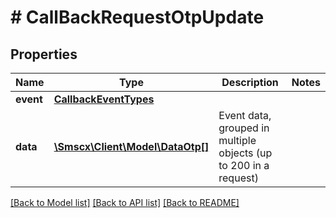 # # CallBackRequestOtpUpdate

## Properties

Name | Type | Description | Notes
------------ | ------------- | ------------- | -------------
**event** | [**CallbackEventTypes**](CallbackEventTypes.md) |  |
**data** | [**\Smscx\Client\Model\DataOtp[]**](DataOtp.md) | Event data, grouped in multiple objects (up to 200 in a request) |

[[Back to Model list]](../../README.md#models) [[Back to API list]](../../README.md#endpoints) [[Back to README]](../../README.md)
